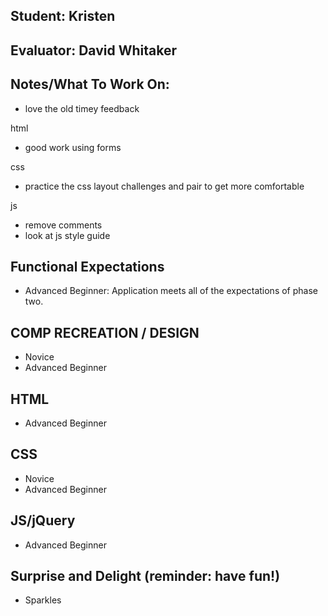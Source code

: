 ## Student: Kristen
## Evaluator: David Whitaker
## Notes/What To Work On:

* love the old timey feedback

html 
* good work using forms

css
* practice the css layout challenges and pair to get more comfortable

js
* remove comments
* look at js style guide

## Functional Expectations

* Advanced Beginner: Application meets all of the expectations of phase two.  

## COMP RECREATION / DESIGN

* Novice  
* Advanced Beginner  

## HTML

* Advanced Beginner  

## CSS

* Novice  
* Advanced Beginner  

## JS/jQuery

* Advanced Beginner  

## Surprise and Delight (reminder: have fun!)

* Sparkles  

